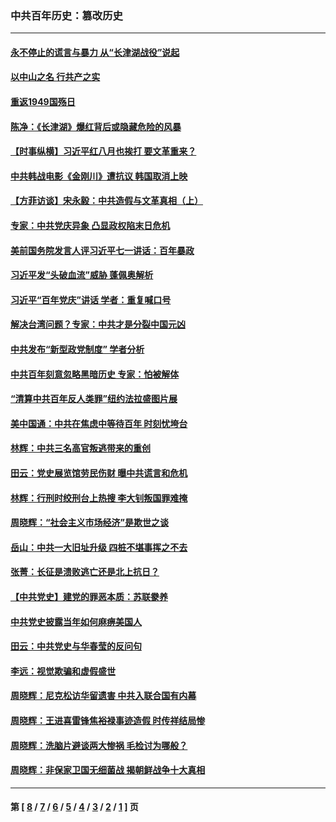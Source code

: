 ### 中共百年历史：篡改历史
---
#### [永不停止的谎言与暴力 从“长津湖战役”说起](../../pages/nf1176115/n13494094.md?10150430) 
#### [以中山之名 行共产之实](../../pages/nf1176115/n13346437.md?10150430) 
#### [重返1949国殇日](../../pages/nf1176115/n13346372.md?10150430) 
#### [陈净：《长津湖》爆红背后或隐藏危险的风暴](../../pages/nf1176115/n13314364.md?10150430) 
#### [【时事纵横】习近平红八月也挨打 要文革重来？](../../pages/nf1176115/n13231393.md?10150430) 
#### [中共韩战电影《金刚川》遭抗议 韩国取消上映](../../pages/nf1176115/n13219114.md?10150430) 
#### [【方菲访谈】宋永毅：中共造假与文革真相（上）](../../pages/nf1176115/n13200760.md?10150430) 
#### [专家：中共党庆异象 凸显政权陷末日危机](../../pages/nf1176115/n13067084.md?10150430) 
#### [美前国务院发言人评习近平七一讲话：百年暴政](../../pages/nf1176115/n13066986.md?10150430) 
#### [习近平发“头破血流”威胁 蓬佩奥解析](../../pages/nf1176115/n13063604.md?10150430) 
#### [习近平“百年党庆”讲话 学者：重复喊口号](../../pages/nf1176115/n13061411.md?10150430) 
#### [解决台湾问题？专家：中共才是分裂中国元凶](../../pages/nf1176115/n13060811.md?10150430) 
#### [中共发布“新型政党制度” 学者分析](../../pages/nf1176115/n13056354.md?10150430) 
#### [中共百年刻意忽略黑暗历史 专家：怕被解体](../../pages/nf1176115/n13056056.md?10150430) 
#### [“清算中共百年反人类罪”纽约法拉盛图片展](../../pages/nf1176115/n13052220.md?10150430) 
#### [美中国通：中共在焦虑中等待百年 时刻忧垮台](../../pages/nf1176115/n13048820.md?10150430) 
#### [林辉：中共三名高官叛逃带来的重创](../../pages/nf1176115/n13035206.md?10150430) 
#### [田云：党史展览馆劳民伤财 曝中共谎言和危机](../../pages/nf1176115/n13033900.md?10150430) 
#### [林辉：行刑时绞刑台上热搜 李大钊叛国罪难掩](../../pages/nf1176115/n13031965.md?10150430) 
#### [周晓辉：“社会主义市场经济”是欺世之谈](../../pages/nf1176115/n13024090.md?10150430) 
#### [岳山：中共一大旧址升级 四桩不堪事挥之不去](../../pages/nf1176115/n13021697.md?10150430) 
#### [张菁：长征是溃败逃亡还是北上抗日？](../../pages/nf1176115/n13020585.md?10150430) 
#### [【中共党史】建党的罪恶本质：苏联豢养](../../pages/nf1176115/n13011888.md?10150430) 
#### [中共党史披露当年如何麻痹美国人](../../pages/nf1176115/n12966400.md?10150430) 
#### [田云：中共党史与华春莹的反问句](../../pages/nf1176115/n12765178.md?10150430) 
#### [李远：视觉欺骗和虚假盛世](../../pages/nf1176115/n12993376.md?10150430) 
#### [周晓辉：尼克松访华留遗害 中共入联合国有内幕](../../pages/nf1176115/n12991422.md?10150430) 
#### [周晓辉：王进喜雷锋焦裕禄事迹造假 时传祥结局惨](../../pages/nf1176115/n12985497.md?10150430) 
#### [周晓辉：洗脑片避谈两大惨祸 毛检讨为哪般？](../../pages/nf1176115/n12971285.md?10150430) 
#### [周晓辉：非保家卫国无细菌战 揭朝鲜战争十大真相](../../pages/nf1176115/n12954161.md?10150430) 

---
#### 第 [ [8](./8.md?10150430) / [7](./7.md?10150430) / [6](./6.md?10150430) / [5](./5.md?10150430) / [4](./4.md?10150430) / [3](./3.md?10150430) / [2](./2.md?10150430) / [1](./1.md?10150430) ] 页
